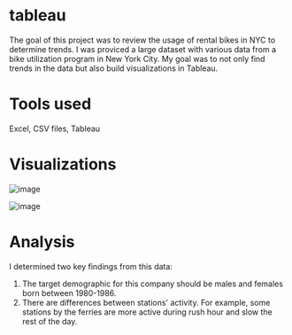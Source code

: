 # tableau

The goal of this project was to review the usage of rental bikes in NYC to determine trends. I was proviced a large dataset with various data from a bike utilization program in New York City. My goal was to not only find trends in the data but also build visualizations in Tableau.

# Tools used
Excel, CSV files, Tableau

# Visualizations

![image](https://user-images.githubusercontent.com/73977286/131581568-7ceb4715-5c57-4198-9d33-c1733416abee.png)


![image](https://user-images.githubusercontent.com/73977286/131581649-19bc2d4e-d053-4f17-aab6-d87846155413.png)

# Analysis

I determined two key findings from this data:

 1. The target demographic for this company should be males and females born between 1980-1986.
 2. There are differences between stations' activity. For example, some stations by the ferries are more active during rush hour and slow the rest of the day. 
